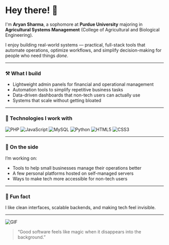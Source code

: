 # Hey there! 👋

I'm **Aryan Sharma**, a sophomore at **Purdue University** majoring in **Agricultural Systems Management** (College of Agricultural and Biological Engineering).

I enjoy building real-world systems — practical, full-stack tools that automate operations, optimize workflows, and simplify decision-making for people who need things *done*.

---

### ⚒️ What I build
- Lightweight admin panels for financial and operational management
- Automation tools to simplify repetitive business tasks
- Data-driven dashboards that non-tech users can actually use
- Systems that scale without getting bloated

---

### 🧠 Technologies I work with
![PHP](https://img.shields.io/badge/PHP-777BB4?style=flat&logo=php&logoColor=white)
![JavaScript](https://img.shields.io/badge/JavaScript-F7DF1E?style=flat&logo=javascript&logoColor=black)
![MySQL](https://img.shields.io/badge/MySQL-4479A1?style=flat&logo=mysql&logoColor=white)
![Python](https://img.shields.io/badge/Python-3776AB?style=flat&logo=python&logoColor=white)
![HTML5](https://img.shields.io/badge/HTML5-E34F26?style=flat&logo=html5&logoColor=white)
![CSS3](https://img.shields.io/badge/CSS3-1572B6?style=flat&logo=css3&logoColor=white)

---

### 🌱 On the side
I’m working on:
- Tools to help small businesses manage their operations better
- A few personal platforms hosted on self-managed servers
- Ways to make tech more accessible for non-tech users

---

### 🚀 Fun fact
I like clean interfaces, scalable backends, and making tech feel invisible.  

---

![GIF](https://media.giphy.com/media/qgQUggAC3Pfv687qPC/giphy.gif)

> “Good software feels like magic when it disappears into the background.”

